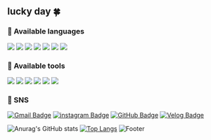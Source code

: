 ## lucky day 🍀

### 🤍 Available languages
<img src="https://img.shields.io/badge/C-A8B9CC?style=flat-square&logo=C&logoColor=white"/> <img src="https://img.shields.io/badge/java-FF7800?style=flat-square&logo=openJDK&logoColor=white"/> 
<img src="https://img.shields.io/badge/JavaScript-F7DF1E?style=flat-square&logo=JavaScript&logoColor=white"/>
<img src="https://img.shields.io/badge/HTML5-E34F26?style=flat-square&logo=HTML5&logoColor=white"/> 
<img src="https://img.shields.io/badge/CSS3-1572B6?style=flat-square&logo=CSS3&logoColor=white"/> 
<img src="https://img.shields.io/badge/Python-3776AB?style=flat-square&logo=Python&logoColor=white"/> <img src="https://img.shields.io/badge/Unreal Engine-0E1128?style=flat-square&logo=Unreal Engine&logoColor=white"/>

### 🖤 Available tools
<img src="https://img.shields.io/badge/Adobe Photoshop-31A8FF?style=flat-square&logo=Adobe Photoshop&logoColor=white"/> <img src="https://img.shields.io/badge/Adobe Illustrator-FF9A00?style=flat-square&logo=AdobeIllustrator&logoColor=white"/>
<img src="https://img.shields.io/badge/Adobe Premiere Pro-9999FF?style=flat-square&logo=Adobe Premiere Pro&logoColor=white"/>
<img src="https://img.shields.io/badge/Visual Studio-5C2D91?style=flat-square&logo=Visual Studio&logoColor=white"/>
<img src="https://img.shields.io/badge/Visual Studio Code-007ACC?style=flat-square&logo=Visual Studio Code&logoColor=white"/>
<img src="https://img.shields.io/badge/Eclipse IDE-2C2255?style=flat-square&logo=Eclipse IDE&logoColor=white"/>

### 🧸 SNS
[![Gmail Badge](https://img.shields.io/badge/Gmail-d14836?style=flat-square&logo=Gmail&logoColor=white&link=mailto:komgolo67676767@gmail.com)](mailto:komgolo67676767@gmail.com)
[![instagram Badge](https://img.shields.io/badge/instagram-E4405F?style=flat-square&logo=instagram&logoColor=white&link=https://www.instagram.com/jabybmes2/)](https://www.instagram.com/jabybmes2/)
[![GitHub Badge](https://img.shields.io/badge/GitHub-181717?style=flat-square&logo=GitHub&logoColor=white&link=https://github.com/hyeunj)](https://github.com/hyeunj)
[![Velog Badge](https://img.shields.io/badge/Velog-181717?style=flat-square&logo=Velog&logoColor=white&link=https://velog.io/@hyeunj)](https://velog.io/@hyeunj)


![Anurag's GitHub stats](https://github-readme-stats.vercel.app/api?username=hyeunj&show_icons=true&theme=graywhite)
[![Top Langs](https://github-readme-stats.vercel.app/api/top-langs/?username=hyeunj&layout=compact&theme=graywhite)](https://github.com/hyeunj/github-readme-stats)
![Footer](https://capsule-render.vercel.app/api?type=waving&color=000000&height=200&section=footer)
